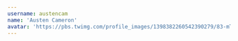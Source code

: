 ```yaml
---
username: austencam
name: 'Austen Cameron'
avatar: 'https://pbs.twimg.com/profile_images/1398382260542390279/83-mTSq1_normal.jpg'
---
```

